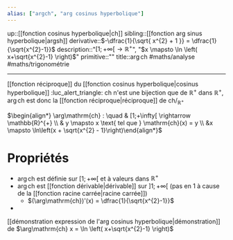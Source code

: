 ```yaml
---
alias: ["argch", "arg cosinus hyperbolique"]
---
```

up::[[fonction cosinus hyperbolique|ch]]
sibling::[[fonction arg sinus hyperbolique|argsh]]
derivative::$-\dfrac{1}{\sqrt{ x^{2} + 1 }} = \dfrac{1}{\sqrt{x^{2}-1}}$
description::"$[1;+\infty[ \to \mathbb{R}^{+}$", "$x \mapsto \ln \left( x+\sqrt{x^{2}-1} \right)$"
primitive::""
title::$\arg \mathrm{ch}$
#maths/analyse #maths/trigonométrie 

----
[[fonction réciproque]] du [[fonction cosinus hyperbolique|cosinus hyperbolique]]
:luc_alert_triangle: $\mathrm{ch}$ n'est une bijection que de $\mathbb{R}^{+}$ dans $\mathbb{R}^{+}$, $\arg\mathrm{ch}$ est donc la [[fonction réciproque|réciproque]] de $\mathrm{ch}/_{\mathbb{R}^{+}}$

$\begin{align*} \arg\mathrm{ch} : \quad & [1;+\infty[ \rightarrow \mathbb{R}^{+} \\ & y \mapsto x \text{ tel que } \mathrm{ch}(x) = y \\ &x \mapsto \ln\left(x + \sqrt{x^{2} - 1}\right)\end{align*}$


# Propriétés

 - $\arg\mathrm{ch}$ est définie sur $[1; +\infty[$ et à valeurs dans $\mathbb{R}^{+}$
 - $\arg\mathrm{ch}$ est [[fonction dérivable|dérivable]] sur $]1;+\infty[$ (pas en 1 à cause de la [[fonction racine carrée|racine carrée]])
     - $(\arg\mathrm{ch})'(x) = \dfrac{1}{\sqrt{x^{2}-1}}$
 - 

[[démonstration expression de l'arg cosinus hyperbolique|démonstration]] de $\arg\mathrm{ch} x = \ln \left( x+\sqrt{x^{2}-1} \right)$
